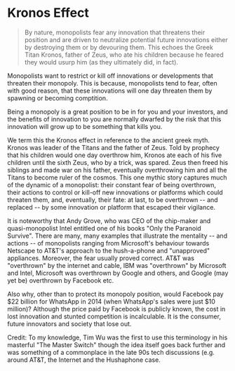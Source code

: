 # Kronos Effect

> By nature, monopolists fear any innovation that threatens their position and are driven to neutralize potential future innovations either by destroying them or by devouring them. This echoes the Greek Titan Kronos, father of Zeus, who ate his children because he feared they would usurp him (as they ultimately did, in fact).

Monopolists want to restrict or kill off innovations or developments that threaten their monopoly. This is because, monopolists tend to fear, often with good reason, that these innovations will one day threaten them by spawning or becoming comptition.

Being a monopoly is a great position to be in for you and your investors, and the benefits of innovation to you are normally dwarfed by the risk that this innovation will grow up to be something that kills you.

We term this the Kronos effect in reference to the ancient greek myth. Kronos was leader of the Titans and the father of Zeus. Told by prophecy that his children would one day overthrow him, Kronos ate each of his five children until the sixth Zeus, who by a trick, was spared. Zeus then freed his siblings and made war on his father, eventually overthrowing him and all the Titans to become ruler of the cosmos. This one mythic story captures much of the dynamic of a monopolist: their constant fear of being overthrown, their actions to control or kill-off new innovations or platforms which could threaten them, and, eventually, their fate: at last, to be overthrown -- and replaced -- by some innovation or platform that escaped their vigilance.

It is noteworthy that Andy Grove, who was CEO of the chip-maker and quasi-monopolist Intel entitled one of his books "Only the Paranoid Survive". There are many, many examples that illustrate the mentality -- and actions -- of monopolists ranging from Microsoft's behaviour towards Netscape to AT&T's approach to the hush-a-phone and "unapproved" appliances. Moreover, the fear usually proved correct. AT&T was "overthrown" by the internet and cable, IBM was "overthrown" by Microsoft and Intel, Microsoft was overthrown by Google and others, and Google (may yet be) overthrown by Facebook etc.

Also why, other than to protect its monopoly position, would Facebook pay $22 billion for WhatsApp in 2014 (when WhatsApp's sales were just $10 million)? Although the price paid by Facebook is publicly known, the cost in lost innovation and stunted competition is incalculable. It is the consumer, future innovators and society that lose out.

Credit: To my knowledge, Tim Wu was the first to use this terminology in his masterful "The Master Switch" though the idea itself goes back further and was something of a commonplace in the late 90s tech discussions (e.g. around AT&T, the Internet and the Hushaphone case.

